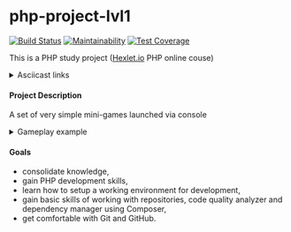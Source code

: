 # php-project-lvl1

[![Build Status](https://travis-ci.org/rualt/php-project-lvl1.svg?branch=master)](https://travis-ci.org/rualt/php-project-lvl1)
[![Maintainability](https://api.codeclimate.com/v1/badges/bd54004c6eea132546f2/maintainability)](https://codeclimate.com/github/rualt/php-project-lvl1/maintainability)
[![Test Coverage](https://api.codeclimate.com/v1/badges/bd54004c6eea132546f2/test_coverage)](https://codeclimate.com/github/rualt/php-project-lvl1/test_coverage)

This is a PHP study project ([Hexlet.io](https://ru.hexlet.io/professions/php/projects/7) PHP online couse)

<details> 
  <summary>Asciicast links</summary>
  
[Step 1](https://asciinema.org/a/ftG7NZmHkXEnDprH2zTXmu0Fc)

[Step 2](https://asciinema.org/a/XBfaSuxZbapiBXKPrYAOPhO0n)

[Step 4](https://asciinema.org/a/sqWEBHArXjscXcAhB9WqDiIl6)

[Step 5](https://asciinema.org/a/9SmPU43HU6kryznUH5VJNXCDW)

[Step 6](https://asciinema.org/a/en6eHpHoRpyET0SYbvEFTziZY)

[Step 7](https://asciinema.org/a/lBP0Mhz6v989xRJPHkVIKg4a9)
</details>

#### Project Description

A set of very simple mini-games launched via console

<details> 
  <summary>Gameplay example</summary>

    $ brain-progression

    Welcome to the Brain Game!
    What number is missing in this progression?

    May I have your name? Roman
    Hello, Roman!

    Question: 14 .. 18 20 22 24 26 28
    Your answer: 16
    Correct!
    Question: 5 6 7 8 9 .. 11 12
    Your answer: 10
    Correct!
    Question: 12 15 18 21 .. 27 30 33
    Your answer: 24
    Correct!
    Congratulations, Roman!
</details>

#### Goals
 - consolidate knowledge,
 - gain PHP development skills,
 - learn how to setup a working environment for development,
 - gain basic skills of working with repositories, code quality analyzer and dependency manager using Composer,
 - get comfortable with Git and GitHub.
